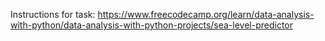 Instructions for task: https://www.freecodecamp.org/learn/data-analysis-with-python/data-analysis-with-python-projects/sea-level-predictor
